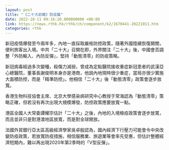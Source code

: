 ```yaml
---
layout: post
title: "《二十大前瞻》防疫篇"
date: 2022-10-11 09:16:20.000000000 +08:00
link: https://news.rthk.hk/rthk/ch/component/k2/1670441-20221011.htm
categories: rthk
---
```


新冠疫情爆發至今兩年多，內地一直採取嚴格防控政策，隨著外國陸續恢復開關，便利旅客出入境。中共「二十大」召開在即，外界關注「二十大」後，中國會否調整「外防輸入、內防反彈」，堅持「動態清零」的防疫策略。

新冠病毒經過多次變種，殺傷力減弱，曾成為定點醫院接收重症新冠患者的武漢亞心總醫院，董事長謝俊明本身亦是港商，他說內地現時很少重症，當局亦很少實施大面積防控，而是「精準防控」。他相信「二十大」後「動態清零」政策會逐步放寬。

香港生物科技協會主席、北京大學感染病研究中心教授于常海認為「動態清零」策略正確，但若沒有再次出現大規模爆發，防控政策應要放寬一點。

港區全國人大常委譚耀宗估計「二十大」之後，內地的入境檢疫政策會逐步放寬，而且並非只是對港澳地區放寬，而是對全球開放。

法國外貿銀行亞太區高級經濟學家吳卓殷認為，國內經濟下行壓力可能會令中央改變防疫政策，若放寬防疫措施，相信服務業、旅遊業等會率先受惠，但估計整體經濟短期內，難以再出現2020年第2季時的「V型反彈」。
